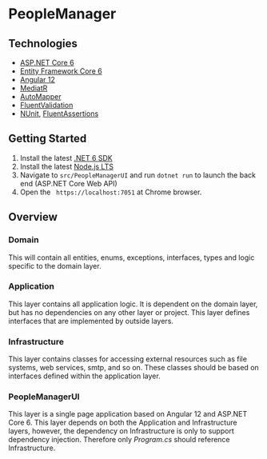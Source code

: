 # PeopleManager

## Technologies

* [ASP.NET Core 6](https://docs.microsoft.com/en-us/aspnet/core/introduction-to-aspnet-core?view=aspnetcore-6.0)
* [Entity Framework Core 6](https://docs.microsoft.com/en-us/ef/core/)
* [Angular 12](https://angular.io/)
* [MediatR](https://github.com/jbogard/MediatR)
* [AutoMapper](https://automapper.org/)
* [FluentValidation](https://fluentvalidation.net/)
* [NUnit](https://nunit.org/), [FluentAssertions](https://fluentassertions.com/)

## Getting Started

1. Install the latest [.NET 6 SDK](https://dotnet.microsoft.com/download/dotnet/6.0)
2. Install the latest [Node.js LTS](https://nodejs.org/en/)
3. Navigate to `src/PeopleManagerUI` and run `dotnet run` to launch the back end (ASP.NET Core Web API)
4. Open the ` https://localhost:7051` at Chrome browser.

## Overview

### Domain

This will contain all entities, enums, exceptions, interfaces, types and logic specific to the domain layer.

### Application

This layer contains all application logic. It is dependent on the domain layer, but has no dependencies on any other layer or project. This layer defines interfaces that are implemented by outside layers.

### Infrastructure

This layer contains classes for accessing external resources such as file systems, web services, smtp, and so on. These classes should be based on interfaces defined within the application layer.

### PeopleManagerUI

This layer is a single page application based on Angular 12 and ASP.NET Core 6. This layer depends on both the Application and Infrastructure layers, however, the dependency on Infrastructure is only to support dependency injection. Therefore only *Program.cs* should reference Infrastructure.